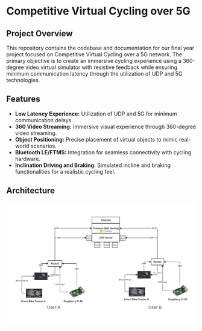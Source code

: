 # Competitive Virtual Cycling over 5G

## Project Overview

This repository contains the codebase and documentation for our final year project focused on Competitive Virtual Cycling over a 5G network. The primary objective is to create an immersive cycling experience using a 360-degree video virtual simulator with resistive feedback while ensuring minimum communication latency through the utilization of UDP and 5G technologies.
<!--
## Objectives

1. Develop a 360-degree video virtual cycling simulator with resistive feedback.
2. Achieve minimum communication latency using UDP and 5G technologies.
3. Extend the simulator to support a 2-person competitive environment with avatars representing each player in the other's view.

## Uniqueness

The project's uniqueness lies in its:
- Immersive experience within a real-world environment.
- Competitive mode allowing for head-to-head cycling challenges.
- Low latency to ensure a seamless and responsive user experience.
- User-friendly interface for intuitive interaction.
-->

## Features

- **Low Latency Experience:** Utilization of UDP and 5G for minimum communication delays.
- **360 Video Streaming:** Immersive visual experience through 360-degree video streaming.
- **Object Positioning:** Precise placement of virtual objects to mimic real-world scenarios.
- **Bluetooth LE/FTMS:** Integration for seamless connectivity with cycling hardware.
- **Inclination Driving and Braking:** Simulated incline and braking functionalities for a realistic cycling feel.

## Architecture 
<picture><img src = "https://github.com/dilansenuruk/VR-Cycling-Final_Year_Project/blob/main/assets/Architecture.jpg"></picture>
